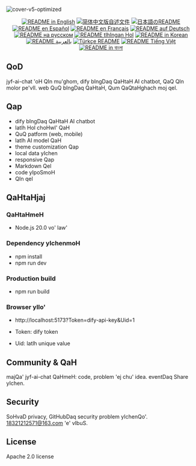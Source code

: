 ![cover-v5-optimized](https://github.com/juyufeng/jyf-ai-chat/src/assets/imgs/jyf-ai-chat.png)

<div align="center">
  <a href="./README.md"><img alt="README in English" src="https://img.shields.io/badge/English-d9d9d9"></a>
  <a href="./readmes/README_CN.md"><img alt="简体中文版自述文件" src="https://img.shields.io/badge/简体中文-d9d9d9"></a>
  <a href="./readmes/README_JA.md"><img alt="日本語のREADME" src="https://img.shields.io/badge/日本語-d9d9d9"></a>
  <a href="./readmes/README_ES.md"><img alt="README en Español" src="https://img.shields.io/badge/Español-d9d9d9"></a>
  <a href="./readmes/README_FR.md"><img alt="README en Français" src="https://img.shields.io/badge/Français-d9d9d9"></a>
  <a href="./readmes/README_DE.md"><img alt="README auf Deutsch" src="https://img.shields.io/badge/Deutsch-d9d9d9"></a>
  <a href="./readmes/README_RU.md"><img alt="README на русском" src="https://img.shields.io/badge/Русский-d9d9d9"></a>
  <a href="./readmes/README_KL.md"><img alt="README tlhIngan Hol" src="https://img.shields.io/badge/Klingon-d9d9d9"></a>
  <a href="./readmes/README_KR.md"><img alt="README in Korean" src="https://img.shields.io/badge/한국어-d9d9d9"></a>
  <a href="./readmes/README_AR.md"><img alt="README بالعربية" src="https://img.shields.io/badge/العربية-d9d9d9"></a>
  <a href="./readmes/README_TR.md"><img alt="Türkçe README" src="https://img.shields.io/badge/Türkçe-d9d9d9"></a>
  <a href="./readmes/README_VI.md"><img alt="README Tiếng Việt" src="https://img.shields.io/badge/Ti%E1%BA%BFng%20Vi%E1%BB%87t-d9d9d9"></a>
  <a href="./readmes/README_BN.md"><img alt="README in বাংলা" src="https://img.shields.io/badge/বাংলা-d9d9d9"></a>
</div>

## QoD
jyf-ai-chat 'oH QIn mu'ghom, dify bIngDaq QaHtaH AI chatbot, QaQ QIn molor pe'vIl. web QuQ bIngDaq QaHtaH, Qum QaQtaHghach moj qel.

## Qap
- dify bIngDaq QaHtaH AI chatbot
- latlh Hol choHwI' QaH
- QuQ patform (web, mobile)
- latlh AI model QaH
- theme customization Qap
- local data yIchen
- responsive Qap
- Markdown Qel
- code yIpoSmoH
- QIn qel

## QaHtaHjaj

### QaHtaHmeH
- Node.js 20.0 vo' law'

### Dependency yIchenmoH
- npm install
- npm run dev

### Production build
- npm run build

### Browser yIlo'
- http://localhost:5173?Token=dify-api-key&Uid=1

- Token: dify token
- Uid: latlh unique value

## Community & QaH
majQa' jyf-ai-chat QaHmeH: code, problem 'ej chu' idea. eventDaq Share yIchen.

## Security
SoHvaD privacy, GitHubDaq security problem yIchenQo'. 18321212571@163.com 'e' vIbuS.

## License
Apache 2.0 license